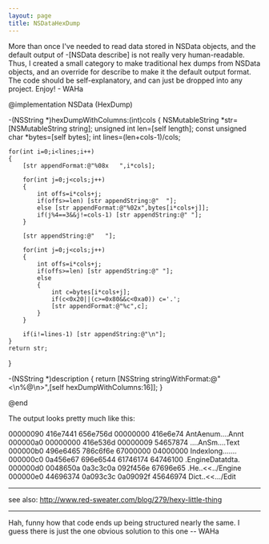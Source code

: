 ```yaml
---
layout: page
title: NSDataHexDump
---
```


More than once I've needed to read data stored in NSData objects, and the default output of     -[NSData describe] is not really very human-readable. Thus, I created a small category to make traditional hex dumps from NSData objects, and an override for     describe to make it the default output format. The code should be self-explanatory, and can just be dropped into any project. Enjoy! - WAHa


    
@implementation NSData (HexDump)

-(NSString *)hexDumpWithColumns:(int)cols
{
	NSMutableString *str=[NSMutableString string];
	unsigned int len=[self length];
	const unsigned char *bytes=[self bytes];
	int lines=(len+cols-1)/cols;

	for(int i=0;i<lines;i++)
	{
		[str appendFormat:@"%08x   ",i*cols];

		for(int j=0;j<cols;j++)
		{
			int offs=i*cols+j;
			if(offs>=len) [str appendString:@"  "];
			else [str appendFormat:@"%02x",bytes[i*cols+j]];
			if(j%4==3&&j!=cols-1) [str appendString:@" "];
		}

		[str appendString:@"   "];

		for(int j=0;j<cols;j++)
		{
			int offs=i*cols+j;
			if(offs>=len) [str appendString:@" "];
			else
			{
				int c=bytes[i*cols+j];
				if(c<0x20||(c>=0x80&&c<0xa0)) c='.';
				[str appendFormat:@"%c",c];
			}
		}

		if(i!=lines-1) [str appendString:@"\n"];
	}
	return str;
}

-(NSString *)description { return [NSString stringWithFormat:@"<\n%@\n>",[self hexDumpWithColumns:16]]; }

@end


The output looks pretty much like this:

    
00000090   416e7441 656e756d 00000000 416e6e74   AntAenum....Annt
000000a0   00000000 416e536d 00000009 54657874   ....AnSm....Text
000000b0   496e6465 786c6f6e 67000000 04000000   Indexlong.......
000000c0   0a456e67 696e6544 61746174 64746100   .EngineDatatdta.
000000d0   0048650a 0a3c3c0a 092f456e 67696e65   .He..<<../Engine
000000e0   44696374 0a093c3c 0a09092f 45646974   Dict..<<.../Edit


----

see also: http://www.red-sweater.com/blog/279/hexy-little-thing

----

Hah, funny how that code ends up being structured nearly the same. I guess there is just the one obvious solution to this one -- WAHa

